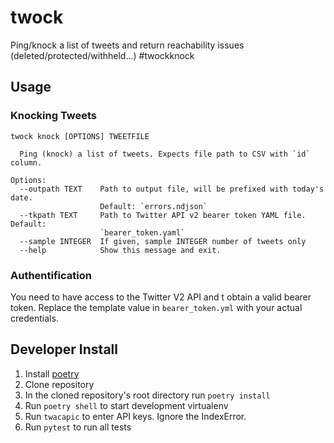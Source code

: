 # twock

Ping/knock a list of tweets and return reachability issues (deleted/protected/withheld...) #twockknock

## Usage

### Knocking Tweets

```
twock knock [OPTIONS] TWEETFILE

  Ping (knock) a list of tweets. Expects file path to CSV with `id` column.

Options:
  --outpath TEXT    Path to output file, will be prefixed with today's date.
                    Default: `errors.ndjson`
  --tkpath TEXT     Path to Twitter API v2 bearer token YAML file. Default:
                    `bearer_token.yaml`
  --sample INTEGER  If given, sample INTEGER number of tweets only
  --help            Show this message and exit.
```

### Authentification

You need to have access to the Twitter V2 API and t obtain a valid bearer token. Replace the template value in `bearer_token.yml` with your actual credentials.

## Developer Install

1. Install [poetry](https://python-poetry.org/docs/#installation)
2. Clone repository
3. In the cloned repository's root directory run `poetry install`
4. Run `poetry shell` to start development virtualenv
5. Run `twacapic` to enter API keys. Ignore the IndexError.
6. Run `pytest` to run all tests
